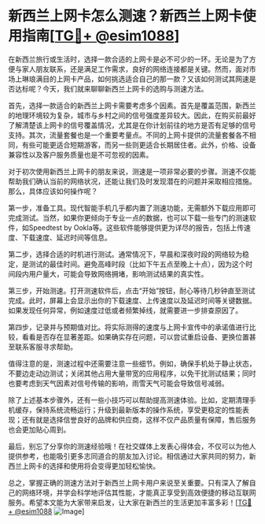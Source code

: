 # 新西兰上网卡怎么测速？新西兰上网卡使用指南[[TG💪+ @esim1088](https://t.me/s/esim1088)]

在新西兰旅行或生活时，选择一款合适的上网卡是必不可少的一环。无论是为了方便与家人朋友联系，还是满足工作需求，良好的网络连接都是关键。然而，面对市场上琳琅满目的上网卡产品，如何挑选适合自己的那一款？又该如何测试其网速是否达标呢？今天，我们就来聊聊新西兰上网卡的选购与测速方法。

首先，选择一款适合的新西兰上网卡需要考虑多个因素。首先是覆盖范围，新西兰的地理环境较为复杂，城市与乡村之间的信号强度差异较大。因此，在购买前最好了解清楚该上网卡的信号覆盖情况，尤其是在你计划前往的地方是否有足够的信号支持。其次，流量套餐也是一个重要考量点。不同的上网卡提供的流量套餐各不相同，有些可能更适合短期游客，而另一些则更适合长期居住者。此外，价格、设备兼容性以及客户服务质量也是不可忽视的因素。

对于初次使用新西兰上网卡的朋友来说，测速是一项非常必要的步骤。测速不仅能帮助我们确认当前的网络状况，还能让我们及时发现潜在的问题并采取相应措施。那么，具体应该如何操作呢？

第一步，准备工具。现代智能手机几乎都内置了测速功能，无需额外下载应用即可完成测试。当然，如果你更倾向于专业一点的数据，也可以下载一些专门的测速软件，如Speedtest by Ookla等。这些软件能够提供更为详尽的报告，包括上传速度、下载速度、延迟时间等信息。

第二步，选择合适的时机进行测试。通常情况下，早晨和深夜时段的网络较为稳定，是测试的最佳时间。避免高峰时段（比如下午五点至晚上十点），因为这个时间段内用户量大，可能会导致网络拥堵，影响测试结果的真实性。

第三步，开始测速。打开测速软件后，点击“开始”按钮，耐心等待几秒钟直至测试完成。此时，屏幕上会显示出你的下载速度、上传速度以及延迟时间等关键数据。如果发现任何异常，例如速度过低或者频繁掉线，就需要进一步排查原因了。

第四步，记录并与预期值对比。将实际测得的速度与上网卡宣传中的承诺值进行比较，看看是否存在显著差距。如果确实存在问题，可以尝试重启设备、更换位置甚至联系客服寻求帮助。

值得注意的是，测速过程中还需要注意一些细节。例如，确保手机处于静止状态，不要边走动边测试；关闭其他占用大量带宽的应用程序，以免干扰测试结果；同时也要考虑到天气因素对信号传输的影响，雨雪天气可能会导致信号减弱。

除了上述基本步骤外，还有一些小技巧可以帮助提高测速体验。比如，定期清理手机缓存，保持系统流畅运行；升级到最新版本的操作系统，享受更稳定的性能表现；还有就是选择信誉良好的品牌和供应商，这样不仅产品质量有保障，售后服务也会更加贴心周到。

最后，别忘了分享你的测速经验哦！在社交媒体上发表心得体会，不仅可以为他人提供参考，也能吸引更多志同道合的朋友加入讨论。相信通过大家共同的努力，新西兰上网卡的选择和使用将会变得更加轻松愉快。

总之，掌握正确的测速方法对于新西兰上网卡用户来说至关重要。只有深入了解自己的网络环境，并学会科学地评估其性能，才能真正享受到高效便捷的移动互联网服务。希望本文能为大家带来启发，让大家在新西兰的生活更加丰富多彩！[[TG💪+ @esim1088](https://t.me/s/esim1088) ![Image](https://i.postimg.cc/4NQfJmqS/Snipaste-2025-05-13-00-14-12.png)]